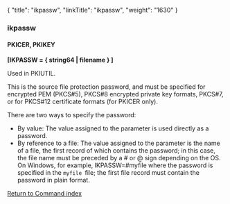 {
    "title": "ikpassw",
    "linkTitle": "ikpassw",
    "weight": "1630"
}<span id="ikpassw"></span>

### ikpassw

#### PKICER, PKIKEY

****\[IKPASSW = { string64 | filename } \]****

Used in PKIUTIL.

This is the source file protection password, and must be
specified for encrypted PEM (PKCS#5), PKCS#8 encrypted private key formats, PKCS#7, or for PKCS#12 certificate
formats (for PKICER only).

There are two ways to specify the password:

- By
    value: The value assigned to the parameter is used directly as a password.
- By
    reference to a file: The value assigned to the parameter is the name
    of a file, the first record of which contains the password; in this case,
    the file name must be preceded
    by a # or @ sign depending on the OS. On Windows, for example, IKPASSW=#myfile
    where the password is specified in the <span class="code">`myfile `</span>file; the first file
    record must contain the password in plain format.

[Return to Command index](../../)

